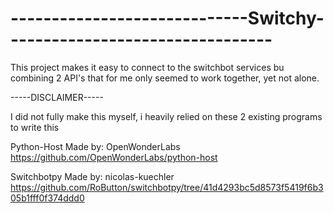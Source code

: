 # -----------------------------Switchy---------------------------------
This project makes it easy to connect to the switchbot services bu combining 2 API's that for me only seemed to work together, yet not alone.


-----DISCLAIMER-----

I did not fully make this myself, i heavily relied on these 2 existing programs to write this

Python-Host
Made by: OpenWonderLabs
https://github.com/OpenWonderLabs/python-host

Switchbotpy
Made by: nicolas-kuechler
https://github.com/RoButton/switchbotpy/tree/41d4293bc5d8573f5419f6b305b1fff0f374ddd0
